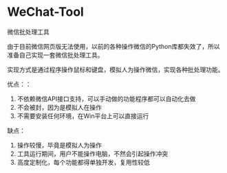 # WeChat-Tool
微信批处理工具

由于目前微信网页版无法使用，以前的各种操作微信的Python库都失效了，所以准备自己实现一套微信批处理工具。

实现方式是通过程序操作鼠标和键盘，模拟人为操作微信，实现各种批处理功能。


优点：：
1. 不依赖微信API接口支持，可以手动做的功能程序都可以自动化去做
2. 不会被封，因为是模拟人在操作
3. 不需要安装任何环境，在Win平台上可以直接运行


缺点：
1. 操作较慢，毕竟是模拟人为操作
2. 工具运行期间，用户不能操作电脑，不然会引起操作冲突
3. 高度定制化，每个功能都得单独开发，复用性较低



